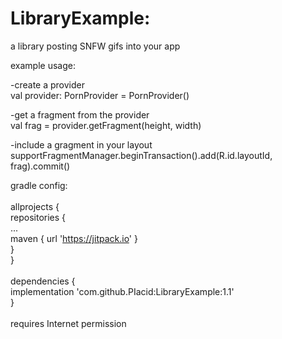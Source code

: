 # LibraryExample: 
a library posting SNFW gifs into your app

example usage:

-create a provider<br />
val provider: PornProvider = PornProvider()

-get a fragment from the provider<br />
val frag = provider.getFragment(height, width)

-include a gragment in your layout<br />
supportFragmentManager.beginTransaction().add(R.id.layoutId, frag).commit()

gradle config: 
<br />
<br />
allprojects { <br />
repositories { <br />
... <br />
maven { url 'https://jitpack.io' } <br />
} <br />
} <br /><br />
dependencies { <br />
	implementation 'com.github.PIacid:LibraryExample:1.1' <br />
} 
<br />
<br />
requires Internet permission
